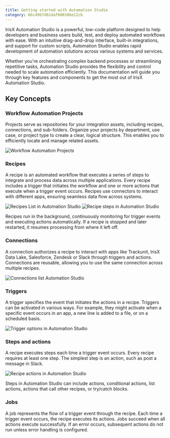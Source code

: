 ```yaml
---
title: Getting started with Automation Studio
category: 66c49b7d61daf600186e12cb
---
```


IrisX Automation Studio is a powerful, low-code platform designed to help developers and business users build, test, and deploy automated workflows with ease. With an intuitive drag-and-drop interface, built-in integrations, and support for custom scripts, Automation Studio enables rapid development of automation solutions across various systems and services.

Whether you're orchestrating complex backend processes or streamlining repetitive tasks, Automation Studio provides the flexibility and control needed to scale automation efficiently. This documentation will guide you through key features and components to get the most out of IrisX Automation Studio.

## Key Concepts

### Workflow Automation Projects
Projects serve as repositories for your integration assets, including recipes, connections, and sub-folders. Organize your projects by department, use case, or project type to create a clear, logical structure. This enables you to efficiently locate and manage related assets.

![Workflow Automation Projects](https://cdn.statically.io/gh/trackunit/developer-hub/master/guides/automation-studio/workflow-automation-projects.png)

### Recipes
A recipe is an automated workflow that executes a series of steps to integrate and process data across multiple applications. Every recipe includes a trigger that initiates the workflow and one or more actions that execute when a trigger event occurs. Recipes use connectors to interact with different apps, ensuring seamless data flow across systems.

![Recipes List in Automation Studio](https://cdn.statically.io/gh/trackunit/developer-hub/master/guides/automation-studio/recipes-list.png)
![Recipe steps in Automation Studio](https://cdn.statically.io/gh/trackunit/developer-hub/master/guides/automation-studio/recipe-steps.png)

Recipes run in the background, continuously monitoring for trigger events and executing actions automatically. If a recipe is stopped and later restarted, it resumes processing from where it left off.

### Connections
A connection authorizes a recipe to interact with apps like Trackunit, IrisX Data Lake, Salesforce, Zendesk or Slack through triggers and actions. Connections are reusable, allowing you to use the same connection across multiple recipes.

![Connections list Automation Studio](https://cdn.statically.io/gh/trackunit/developer-hub/master/guides/automation-studio/connections-list.png)

### Triggers
A trigger specifies the event that initiates the actions in a recipe. Triggers can be activated in various ways. For example, they might activate when a specific event occurs in an app, a new line is added to a file, or on a scheduled basis.

![Trigger options in Automation Studio](https://cdn.statically.io/gh/trackunit/developer-hub/master/guides/automation-studio/triggers.png)

### Steps and actions
A recipe executes steps each time a trigger event occurs. Every recipe requires at least one step. The simplest step is an action, such as post a message in Slack.

![Recipe actions in Automation Studio](https://cdn.statically.io/gh/trackunit/developer-hub/master/guides/automation-studio/recipe-actions.png)

Steps in Automation Studio can include actions, conditional actions, list actions, actions that call other recipes, or try/catch blocks.

### Jobs
A job represents the flow of a trigger event through the recipe. Each time a trigger event occurs, the recipe executes its actions. Jobs succeed when all actions execute successfully. If an error occurs, subsequent actions do not run unless error handling is configured.
